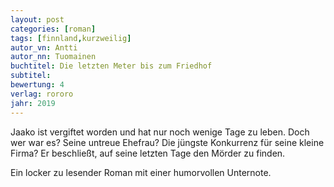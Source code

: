 ```yaml
---
layout: post
categories: [roman]
tags: [finnland,kurzweilig]
autor_vn: Antti
autor_nn: Tuomainen
buchtitel: Die letzten Meter bis zum Friedhof
subtitel:
bewertung: 4
verlag: rororo
jahr: 2019
---
```


Jaako ist vergiftet worden und hat nur noch wenige Tage zu leben. Doch wer war es? Seine untreue Ehefrau? Die jüngste Konkurrenz für seine kleine Firma? Er beschließt, auf seine letzten Tage den Mörder zu finden.

Ein locker zu lesender Roman mit einer humorvollen Unternote.
